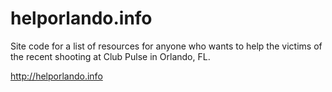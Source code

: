 # helporlando.info
Site code for a list of resources for anyone who wants to help the victims of the recent shooting at Club Pulse in Orlando, FL.

http://helporlando.info
